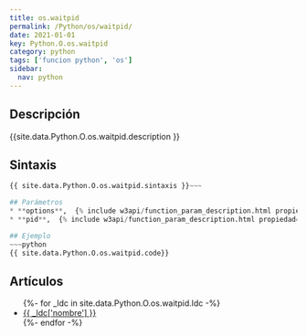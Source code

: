 ```yaml
---
title: os.waitpid
permalink: /Python/os/waitpid/
date: 2021-01-01
key: Python.O.os.waitpid
category: python
tags: ['funcion python', 'os']
sidebar: 
  nav: python
---
```


## Descripción
{{site.data.Python.O.os.waitpid.description }}

## Sintaxis
~~~python
{{ site.data.Python.O.os.waitpid.sintaxis }}~~~

## Parámetros
* **options**,  {% include w3api/function_param_description.html propiedad=site.data.Python.O.os.waitpid valor="options" %}
* **pid**,  {% include w3api/function_param_description.html propiedad=site.data.Python.O.os.waitpid valor="pid" %}

## Ejemplo
~~~python
{{ site.data.Python.O.os.waitpid.code}}
~~~

## Artículos
<ul>
{%- for _ldc in site.data.Python.O.os.waitpid.ldc -%}
   <li>
       <a href="{{_ldc['url'] }}">{{ _ldc['nombre'] }}</a>
   </li>
{%- endfor -%}
</ul>
